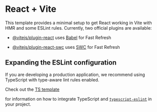 
# React + Vite

This template provides a minimal setup to get React working in Vite with HMR and some ESLint rules. Currently, two official plugins are available:

 - [@vitejs/plugin-react](https://github.com/vitejs/vite-plugin-react/blob/main/packages/plugin-react) uses [Babel](https://babeljs.io/) for Fast Refresh
 
 - [@vitejs/plugin-react-swc](https://github.com/vitejs/vite-plugin-react/blob/main/packages/plugin-react-swc) uses [SWC](https://swc.rs/) for Fast Refresh

## Expanding the ESLint configuration

If you are developing a production application, we recommend using TypeScript with type-aware lint rules 
enabled. 

Check out the 
[TS template](https://github.com/vitejs/vite/tree/main/packages/create-vite/template-react-ts) 

for information on how to integrate TypeScript 
and [`typescript-eslint`](https://typescript-eslint.io) in your project.




